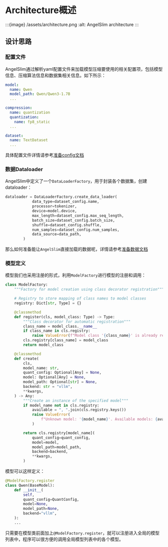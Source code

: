 # Architecture概述

:::{image} /assets/architecture.png
:alt: AngelSlim architecture
:::


## 设计思路

### 配置文件
AngelSlim通过解析yaml配置文件来加载模型压缩要使用的相关配置项，包括模型信息、压缩算法信息和数据集相关信息。如下所示：

```yaml
model:
  name: Qwen
  model_path: Qwen/Qwen3-1.7B
  ...

compression:
  name: quantization
  quantization:
    name: fp8_static
  ...

dataset:
  name: TextDataset
  ...
```

具体配置文件详情请参考[准备config文档](./prepare_config.md)

### 数据Dataloader

AngelSlim中定义了一个`DataLoaderFactory`，用于封装各个数据集，创建dataloader：

```python
dataloader = DataLoaderFactory.create_data_loader(
            data_type=dataset_config.name,
            processor=tokenizer,
            device=model.device,
            max_length=dataset_config.max_seq_length,
            batch_size=dataset_config.batch_size,
            shuffle=dataset_config.shuffle,
            num_samples=dataset_config.num_samples,
            data_source=data_path,
        )
```

那么如何准备能让`AngelSlim`直接加载的数据呢，详情请参考[准备数据文档](./prepare_dataset.md)

### 模型定义

模型我们也采用注册的形式，利用`ModelFactory`进行模型的注册和调用：

```python
class ModelFactory:
    """Factory for model creation using class decorator registration"""

    # Registry to store mapping of class names to model classes
    registry: Dict[str, Type] = {}

    @classmethod
    def register(cls, model_class: Type) -> Type:
        """Class decorator for automatic registration"""
        class_name = model_class.__name__
        if class_name in cls.registry:
            raise ValueError(f"Model class '{class_name}' is already registered")
        cls.registry[class_name] = model_class
        return model_class

    @classmethod
    def create(
        cls,
        model_name: str,
        quant_config: Optional[Any] = None,
        model: Optional[Any] = None,
        model_path: Optional[str] = None,
        backend: str = "vllm",
        **kwargs,
    ) -> Any:
        """Create an instance of the specified model"""
        if model_name not in cls.registry:
            available = ", ".join(cls.registry.keys())
            raise ValueError(
                f"Unknown model: '{model_name}'. Available models: {available}"
            )

        return cls.registry[model_name](
            quant_config=quant_config,
            model=model,
            model_path=model_path,
            backend=backend,
            **kwargs,
        )
```

模型可以这样定义：

```python
@ModelFactory.register
class Qwen(BaseModel):
    def __init__(
        self,
        quant_config=QuantConfig,
        model=None,
        model_path=None,
        backend="vllm",
    ):
    ...
```

只需要在模型类前面加上`@ModelFactory.register`，就可以注册进入全局的模型列表中，程序可以很方便的调用全局模型列表中的各个模型。